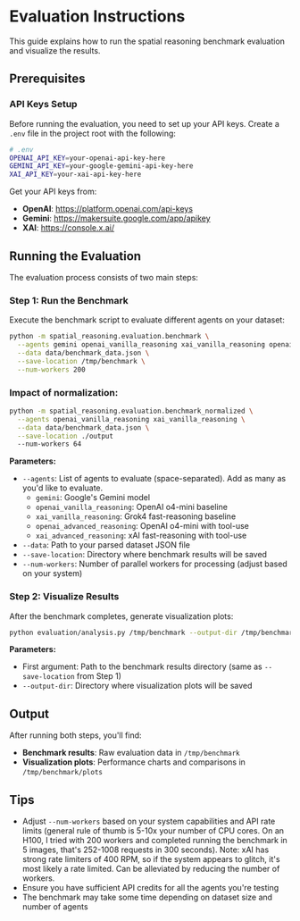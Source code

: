 # Evaluation Instructions

This guide explains how to run the spatial reasoning benchmark evaluation and visualize the results.

## Prerequisites

### API Keys Setup

Before running the evaluation, you need to set up your API keys. Create a `.env` file in the project root with the following:

```bash
# .env
OPENAI_API_KEY=your-openai-api-key-here
GEMINI_API_KEY=your-google-gemini-api-key-here
XAI_API_KEY=your-xai-api-key-here
```

Get your API keys from:
- **OpenAI**: https://platform.openai.com/api-keys
- **Gemini**: https://makersuite.google.com/app/apikey
- **XAI**: https://console.x.ai/

## Running the Evaluation

The evaluation process consists of two main steps:

### Step 1: Run the Benchmark

Execute the benchmark script to evaluate different agents on your dataset:

```bash
python -m spatial_reasoning.evaluation.benchmark \
  --agents gemini openai_vanilla_reasoning xai_vanilla_reasoning openai_advanced_reasoning xai_advanced_reasoning \
  --data data/benchmark_data.json \
  --save-location /tmp/benchmark \
  --num-workers 200
```

### Impact of normalization:

```bash
python -m spatial_reasoning.evaluation.benchmark_normalized \
  --agents openai_vanilla_reasoning xai_vanilla_reasoning \
  --data data/benchmark_data.json \
  --save-location ./output
  --num-workers 64
```


**Parameters:**
- `--agents`: List of agents to evaluate (space-separated). Add as many as you'd like to evaluate.
  - `gemini`: Google's Gemini model
  - `openai_vanilla_reasoning`: OpenAI o4-mini baseline
  - `xai_vanilla_reasoning`: Grok4 fast-reasoning baseline
  - `openai_advanced_reasoning`: OpenAI o4-mini with tool-use
  - `xai_advanced_reasoning`: xAI fast-reasoning with tool-use
- `--data`: Path to your parsed dataset JSON file
- `--save-location`: Directory where benchmark results will be saved
- `--num-workers`: Number of parallel workers for processing (adjust based on your system)

### Step 2: Visualize Results

After the benchmark completes, generate visualization plots:

```bash
python evaluation/analysis.py /tmp/benchmark --output-dir /tmp/benchmark/plots
```

**Parameters:**
- First argument: Path to the benchmark results directory (same as `--save-location` from Step 1)
- `--output-dir`: Directory where visualization plots will be saved

## Output

After running both steps, you'll find:
- **Benchmark results**: Raw evaluation data in `/tmp/benchmark`
- **Visualization plots**: Performance charts and comparisons in `/tmp/benchmark/plots`

## Tips

- Adjust `--num-workers` based on your system capabilities and API rate limits (general rule of thumb is 5-10x your number of CPU cores. On an H100, I tried with 200 workers and completed running the benchmark in 5 images, that's 252-1008 requests in 300 seconds). Note: xAI has strong rate limiters of 400 RPM, so if the system appears to glitch, it's most likely a rate limited. Can be alleviated by reducing the number of workers.
- Ensure you have sufficient API credits for all the agents you're testing
- The benchmark may take some time depending on dataset size and number of agents
